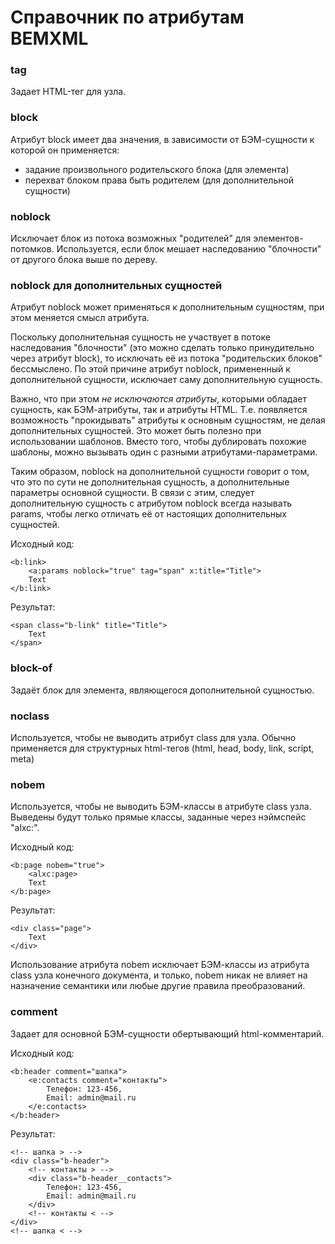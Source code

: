 Справочник по атрибутам BEMXML
=========

### tag

Задает HTML-тег для узла.

### block

Атрибут block имеет два значения, в зависимости от БЭМ-сущности к которой он применяется:

- задание произвольного родительского блока (для элемента)
- перехват блоком права быть родителем (для дополнительной сущности)

### noblock

Исключает блок из потока возможных "родителей" для элементов-потомков.
Используется, если блок мешает наследованию "блочности" от другого блока выше по дереву.

### noblock для дополнительных сущностей

Атрибут noblock может применяться к дополнительным сущностям, при этом меняется смысл атрибута.

Поскольку дополнительная сущность не участвует в потоке наследования "блочности"
(это можно сделать только принудительно через атрибут block), то исключать её из потока "родительских блоков" бессмыслено.
По этой причине атрибут noblock, примененный к дополнительной сущности, исключает саму дополнительную сущность.

Важно, что при этом *не исключаются атрибуты*, которыми обладает сущность, как БЭМ-атрибуты, так и атрибуты HTML.
Т.е. появляется возможность "прокидывать" атрибуты к основным сущностям, не делая дополнительных сущностей.
Это может быть полезно при использовании шаблонов. Вместо того, чтобы дублировать похожие шаблоны,
можно вызывать один с разными атрибутами-параметрами.

Таким образом, noblock на дополнительной сущности говорит о том, что это по сути не дополнительная сущность,
а дополнительные параметры основной сущности.
В связи с этим, следует дополнительную сущность с атрибутом noblock всегда называть params,
чтобы легко отличать её от настоящих дополнительных сущностей.

Исходный код:

```
<b:link>
	<a:params noblock="true" tag="span" x:title="Title">
	Text
</b:link>
```

Результат:

```
<span class="b-link" title="Title">
	Text
</span>
```

### block-of

Задаёт блок для элемента, являющегося дополнительной сущностью.

### noclass

Используется, чтобы не выводить атрибут class для узла.
Обычно применяется для структурных html-тегов (html, head, body, link, script, meta)

### nobem

Используется, чтобы не выводить БЭМ-классы в атрибуте class узла.
Выведены будут только прямые классы, заданные через нэймспейс "alxc:".


Исходный код:


```
<b:page nobem="true">
	<alxc:page>
	Text
</b:page>
```


Результат:

```
<div class="page">
	Text
</div>
```

Использование атрибута nobem исключает БЭМ-классы из атрибута class узла конечного документа, и только,
nobem никак не влияет на назначение семантики или любые другие правила преобразований.


### comment

Задает для основной БЭМ-сущности обертывающий html-комментарий.

Исходный код:

```
<b:header comment="шапка">
	<e:contacts comment="контакты">
		Телефон: 123-456,
		Email: admin@mail.ru
	</e:contacts>
</b:header>
```

Результат:

```
<!-- шапка > -->
<div class="b-header">
	<!-- контакты > -->
	<div class="b-header__contacts">
		Телефон: 123-456,
		Email: admin@mail.ru
	</div>
	<!-- контакты < -->
</div>
<!-- шапка < -->
```
